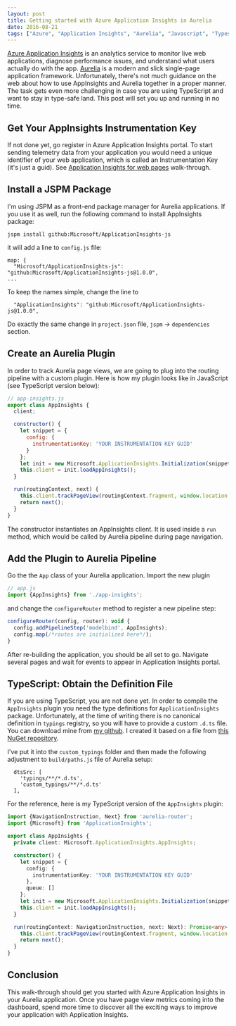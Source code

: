 ```yaml
---
layout: post
title: Getting started with Azure Application Insights in Aurelia
date: 2016-08-21
tags: ["Azure", "Application Insights", "Aurelia", "Javascript", "Typescript"]
---
```


[Azure Application Insights](https://azure.microsoft.com/en-us/documentation/articles/app-insights-overview/)
is an analytics service to monitor live web applications,
diagnose performance issues, and understand what users actually do with the app. 
[Aurelia](http://aurelia.io) is a modern and slick single-page application framework.
Unfortunately, there's not much guidance on the web about how to use AppInsights and
Aurelia together in a proper manner. The task gets even more challenging in case you are
using TypeScript and want to stay in type-safe land. This post will set you up and
running in no time.

Get Your AppInsights Instrumentation Key
----------------------------------------

If not done yet, go register in Azure Application Insights portal. To start sending
telemetry data from your application you would need a unique identifier of 
your web application, which is called an Instrumentation Key (it's just a guid). 
See [Application Insights for web pages](https://azure.microsoft.com/en-us/documentation/articles/app-insights-javascript/)
walk-through.

Install a JSPM Package
----------------------

I'm using JSPM as a front-end package manager for Aurelia applications. If you use it
as well, run the following command to install AppInsights package:

```
jspm install github:Microsoft/ApplicationInsights-js
```

it will add a line to `config.js` file:

```
map: {
  "Microsoft/ApplicationInsights-js": "github:Microsoft/ApplicationInsights-js@1.0.0",
...
```

To keep the names simple, change the line to 

```
  "ApplicationInsights": "github:Microsoft/ApplicationInsights-js@1.0.0",
```

Do exactly the same change in `project.json` file, `jspm` -> `dependencies` section.

Create an Aurelia Plugin
------------------------

In order to track Aurelia page views, we are going to plug into the routing pipeline
with a custom plugin. Here is how my plugin looks like in JavaScript (see TypeScript
version below):

``` js
// app-insights.js
export class AppInsights {
  client;

  constructor() {
    let snippet = {
      config: {
        instrumentationKey: 'YOUR INSTRUMENTATION KEY GUID'
      }
    };
    let init = new Microsoft.ApplicationInsights.Initialization(snippet);
    this.client = init.loadAppInsights();
  }

  run(routingContext, next) {
    this.client.trackPageView(routingContext.fragment, window.location.href);
    return next();
  }
}
```

The constructor instantiates an AppInsights client. It is used inside a `run` method,
which would be called by Aurelia pipeline during page navigation.

Add the Plugin to Aurelia Pipeline
----------------------------------

Go the the `App` class of your Aurelia application. Import the new plugin

``` js
// app.js
import {AppInsights} from './app-insights';
```

and change the `configureRouter` method to register a new pipeline step:

``` js
configureRouter(config, router): void {
  config.addPipelineStep('modelbind', AppInsights);
  config.map(/*routes are initialized here*/);
}
```

After re-building the application, you should be all set to go. Navigate several pages
and wait for events to appear in Application Insights portal.

TypeScript: Obtain the Definition File
--------------------------------------

If you are using TypeScript, you are not done yet. In order to compile the `AppInsights`
plugin you need the type definitions for `ApplicationInsights` package. Unfortunately,
at the time of writing there is no canonical definition in `typings` registry, so
you will have to provide a custom `.d.ts` file. You can download mine from
[my github](https://github.com/mikhailshilkov/mikhailio-samples/blob/master/aurelia-app-insights/applicationinsights.d.ts). 
I created it based on a file from 
[this NuGet repository](https://www.nuget.org/packages/Microsoft.ApplicationInsights.TypeScript).

I've put it into the `custom_typings` folder and then made the following adjustment
to `build/paths.js` file of Aurelia setup:

```
  dtsSrc: [
    'typings/**/*.d.ts',
    'custom_typings/**/*.d.ts'
  ],
```

For the reference, here is my TypeScript version of the `AppInsights` plugin:

``` ts
import {NavigationInstruction, Next} from 'aurelia-router';
import {Microsoft} from 'ApplicationInsights';

export class AppInsights {
  private client: Microsoft.ApplicationInsights.AppInsights;

  constructor() {
    let snippet = {
      config: {
        instrumentationKey: 'YOUR INSTRUMENTATION KEY GUID'
      },
      queue: []
    };
    let init = new Microsoft.ApplicationInsights.Initialization(snippet);
    this.client = init.loadAppInsights();
  }

  run(routingContext: NavigationInstruction, next: Next): Promise<any> {
    this.client.trackPageView(routingContext.fragment, window.location.href);
    return next();
  }
}
```

Conclusion
----------

This walk-through should get you started with Azure Application Insights in your
Aurelia application. Once you have page view metrics coming into the dashboard,
spend more time to discover all the exciting ways to improve your application
with Application Insights.
